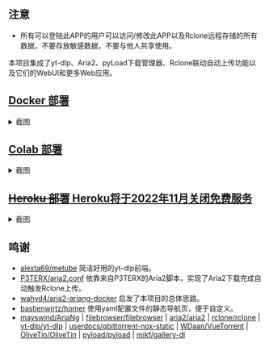 ## 注意

- 所有可以登陆此APP的用户可以访问/修改此APP以及Rclone远程存储的所有数据，不要存放敏感数据，不要与他人共享使用。

本项目集成了yt-dlp、Aria2、pyLoad下载管理器、Rclone联动自动上传功能以及它们的WebUI和更多Web应用。

## [Docker 部署](docs/README_docker_chs.md)

<details>
<summary>截图</summary>

![avatar](screenshots/docker_chs.jpeg)

</details>


## [Colab 部署](docs/README_colab_chs.md)

<details>
<summary>截图</summary>

![avatar](screenshots/colab_chs.jpeg)

</details>

## [~~Heroku 部署~~ Heroku将于2022年11月关闭免费服务](docs/README_heroku_chs.md)

<details>
<summary>截图</summary>

![avatar](screenshots/heroku_chs.jpeg)

</details>

## 鸣谢

- [alexta69/metube](https://github.com/alexta69/metube) 简洁好用的yt-dlp前端。
- [P3TERX/aria2.conf](https://github.com/P3TERX/aria2.conf)  依靠来自P3TERX的Aria2脚本，实现了Aria2下载完成自动触发Rclone上传。
- [wahyd4/aria2-ariang-docker](https://github.com/wahyd4/aria2-ariang-docker)  启发了本项目的总体思路。
- [bastienwirtz/homer](https://github.com/bastienwirtz/homer)  使用yaml配置文件的静态导航页，便于自定义。
- [mayswind/AriaNg](https://github.com/mayswind/AriaNg) | [filebrowser/filebrowser](https://github.com/filebrowser/filebrowser) | [aria2/aria2](https://github.com/aria2/aria2) | [rclone/rclone](https://github.com/rclone/rclone) | [yt-dlp/yt-dlp](https://github.com/yt-dlp/yt-dlp) | [userdocs/qbittorrent-nox-static](https://github.com/userdocs/qbittorrent-nox-static) | [WDaan/VueTorrent](https://github.com/WDaan/VueTorrent) | [OliveTin/OliveTin](https://github.com/OliveTin/OliveTin) | [pyload/pyload](https://github.com/pyload/pyload) | [mikf/gallery-dl](https://github.com/mikf/gallery-dl)